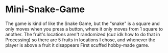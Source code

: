 # Mini-Snake-Game
The game is kind of like the Snake Game, but the "snake" is a square and only moves when you press a button, where it only moves from 1 square to another. The fruit's locations aren't randomized (cuz idk how to do that in Processing) so there are 5 fruits in locations I chose, and whenever the player is above a fruit it disappears
First scuffed hobby-made game.
